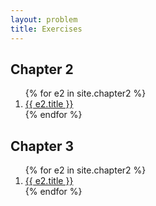 ```yaml
---
layout: problem
title: Exercises
---
```


## Chapter 2
<ol>
  {% for e2 in site.chapter2 %}
    <li>
      <a href="{{ site.baseurl }}{{ e2.url }}">{{ e2.title }}</a>
    </li>
  {% endfor %}
</ol>

## Chapter 3
<ol>
  {% for e2 in site.chapter2 %}
    <li>
      <a href="{{ site.baseurl }}{{ e2.url }}">{{ e2.title }}</a>
    </li>
  {% endfor %}
</ol>
